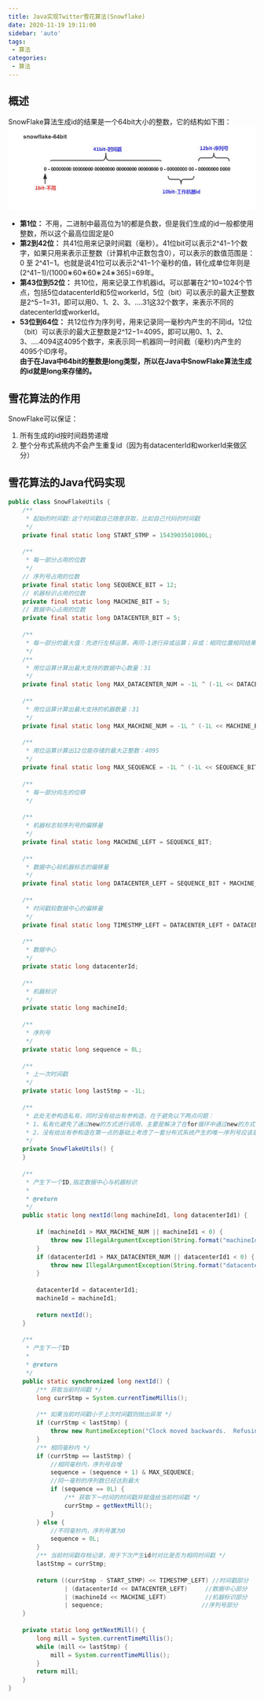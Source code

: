 ```yaml
---
title: Java实现Twitter雪花算法(Snowflake)
date: 2020-11-19 19:11:00
sidebar: 'auto'
tags:
 - 算法
categories:
 - 算法
---
```


## 概述
SnowFlake算法生成id的结果是一个64bit大小的整数，它的结构如下图：
![snowflake](/img/blogs/2020/11/snowflake1.png)  
* **第1位：** 不用，二进制中最高位为1的都是负数，但是我们生成的id一般都使用整数，所以这个最高位固定是0  
* **第2到42位：** 共41位用来记录时间戳（毫秒）。41位bit可以表示2^41−1个数字，如果只用来表示正整数（计算机中正数包含0），可以表示的数值范围是：0 至 2^41−1。也就是说41位可以表示2^41−1个毫秒的值，转化成单位年则是(2^41−1)/(1000∗60∗60∗24∗365)=69年。  
* **第43位到52位：** 共10位，用来记录工作机器id。可以部署在2^10=1024个节点，包括5位datacenterId和5位workerId，5位（bit）可以表示的最大正整数是2^5−1=31，即可以用0、1、2、3、....31这32个数字，来表示不同的datecenterId或workerId。  
* **53位到64位：** 共12位作为序列号，用来记录同一毫秒内产生的不同id。12位（bit）可以表示的最大正整数是2^12−1=4095，即可以用0、1、2、3、....4094这4095个数字，来表示同一机器同一时间截（毫秒)内产生的4095个ID序号。  
**由于在Java中64bit的整数是long类型，所以在Java中SnowFlake算法生成的id就是long来存储的。**

## 雪花算法的作用
SnowFlake可以保证：  
1. 所有生成的id按时间趋势递增
2. 整个分布式系统内不会产生重复id（因为有datacenterId和workerId来做区分）

## 雪花算法的Java代码实现
``` java
public class SnowFlakeUtils {
    /**
     * 起始的时间戳:这个时间戳自己随意获取，比如自己代码的时间戳
     */
    private final static long START_STMP = 1543903501000L;

    /**
     * 每一部分占用的位数
     */
    // 序列号占用的位数
    private final static long SEQUENCE_BIT = 12;
    // 机器标识占用的位数
    private final static long MACHINE_BIT = 5;
    // 数据中心占用的位数
    private final static long DATACENTER_BIT = 5;

    /**
     * 每一部分的最大值：先进行左移运算，再同-1进行异或运算；异或：相同位置相同结果为0，不同结果为1
     */
    /**
     * 用位运算计算出最大支持的数据中心数量：31
     */
    private final static long MAX_DATACENTER_NUM = -1L ^ (-1L << DATACENTER_BIT);

    /**
     * 用位运算计算出最大支持的机器数量：31
     */
    private final static long MAX_MACHINE_NUM = -1L ^ (-1L << MACHINE_BIT);

    /**
     * 用位运算计算出12位能存储的最大正整数：4095
     */
    private final static long MAX_SEQUENCE = -1L ^ (-1L << SEQUENCE_BIT);

    /**
     * 每一部分向左的位移
     */

    /**
     * 机器标志较序列号的偏移量
     */
    private final static long MACHINE_LEFT = SEQUENCE_BIT;

    /**
     * 数据中心较机器标志的偏移量
     */
    private final static long DATACENTER_LEFT = SEQUENCE_BIT + MACHINE_BIT;

    /**
     * 时间戳较数据中心的偏移量
     */
    private final static long TIMESTMP_LEFT = DATACENTER_LEFT + DATACENTER_BIT;

    /**
     * 数据中心
     */
    private static long datacenterId;

    /**
     * 机器标识
     */
    private static long machineId;

    /**
     * 序列号
     */
    private static long sequence = 0L;

    /**
     * 上一次时间戳
     */
    private static long lastStmp = -1L;

    /**
     * 此处无参构造私有，同时没有给出有参构造，在于避免以下两点问题：
     * 1、私有化避免了通过new的方式进行调用，主要是解决了在for循环中通过new的方式调用产生的id不一定唯一问题问题，因为用于记录上一次时间戳的lastStmp永远无法得到比对；
     * 2、没有给出有参构造在第一点的基础上考虑了一套分布式系统产生的唯一序列号应该是基于相同的参数
     */
    private SnowFlakeUtils() {
    }

    /**
     * 产生下一个ID,指定数据中心与机器标识
     *
     * @return
     */
    public static long nextId(long machineId1, long datacenterId1) {

        if (machineId1 > MAX_MACHINE_NUM || machineId1 < 0) {
            throw new IllegalArgumentException(String.format("machineId can't be greater than %d or less than 0", MAX_MACHINE_NUM));
        }
        if (datacenterId1 > MAX_DATACENTER_NUM || datacenterId1 < 0) {
            throw new IllegalArgumentException(String.format("datacenterId can't be greater than %d or less than 0", MAX_DATACENTER_NUM));
        }

        datacenterId = datacenterId1;
        machineId = machineId1;

        return nextId();
    }

    /**
     * 产生下一个ID
     *
     * @return
     */
    public static synchronized long nextId() {
        /** 获取当前时间戳 */
        long currStmp = System.currentTimeMillis();

        /** 如果当前时间戳小于上次时间戳则抛出异常 */
        if (currStmp < lastStmp) {
            throw new RuntimeException("Clock moved backwards.  Refusing to generate id");
        }
        /** 相同毫秒内 */
        if (currStmp == lastStmp) {
            //相同毫秒内，序列号自增
            sequence = (sequence + 1) & MAX_SEQUENCE;
            //同一毫秒的序列数已经达到最大
            if (sequence == 0L) {
                /** 获取下一时间的时间戳并赋值给当前时间戳 */
                currStmp = getNextMill();
            }
        } else {
            //不同毫秒内，序列号置为0
            sequence = 0L;
        }
        /** 当前时间戳存档记录，用于下次产生id时对比是否为相同时间戳 */
        lastStmp = currStmp;

        return ((currStmp - START_STMP) << TIMESTMP_LEFT) //时间戳部分
                | (datacenterId << DATACENTER_LEFT)     //数据中心部分
                | (machineId << MACHINE_LEFT)           //机器标识部分
                | sequence;                            //序列号部分
    }

    private static long getNextMill() {
        long mill = System.currentTimeMillis();
        while (mill <= lastStmp) {
            mill = System.currentTimeMillis();
        }
        return mill;
    }
}
```